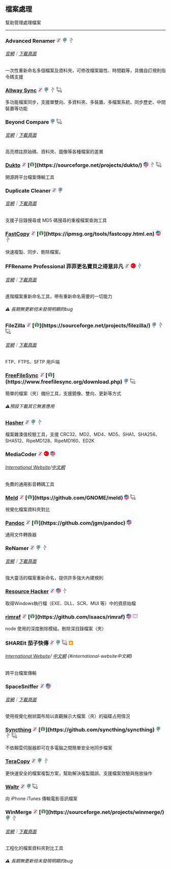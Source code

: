 ## 檔案處理

幫助管理處理檔案

---

### Advanced Renamer ![](../assets/free.png) ![](../assets/earth-globe.png) ![](../assets/usb.png)

###### [官網](https://www.advancedrenamer.com/)｜[下載頁面](https://www.advancedrenamer.com/download)

一次性重新命名多個檔案及資料夾，可修改檔案屬性、時間戳等，具備自訂規則指令碼支援

### [Allway Sync](https://allwaysync.com/)  ![](../assets/free.png) ![](../assets/earth-globe.png) ![](../assets/usb.png) ![](../assets/multi_platform.png)

多功能檔案同步，支援單雙向、多資料夾、多裝置、多檔案系統、同步歷史、中間裝置等功能

### Beyond Compare ![](../assets/earth-globe.png) ![](../assets/multi_platform.png)

###### [官網](http://www.scootersoftware.com/)｜[下載頁面](http://www.scootersoftware.com/download.php)

高亮標註原始碼、資料夾、圖像等各種檔案的差異

### [Dukto](http://www.msec.it/blog/?page_id=11) ![](../assets/free.png) [![](../assets/open-source-icon.png "GPL 2.0@SourceForge: https://sourceforge.net/projects/dukto/")](https://sourceforge.net/projects/dukto/) ![](../assets/united-states.png) ![](../assets/usb.png) ![](../assets/multi_platform.png)

開源跨平台檔案傳輸工具

### **Duplicate Cleaner** ![](../assets/free.png) ![](../assets/earth-globe.png)

###### [官網](https://www.digitalvolcano.co.uk/duplicatecleaner.html)｜[下載頁面](https://www.digitalvolcano.co.uk/dcdownloads.html)

支援子目錄搜尋或 MD5 碼搜尋的重複檔案查詢工具

### [FastCopy](https://ipmsg.org/tools/fastcopy.html.en) ![](../assets/free.png) [![](../assets/open-source-icon.png "GPL 3.0@ipmsg.org: https://ipmsg.org/tools/fastcopy.html.en")](https://ipmsg.org/tools/fastcopy.html.en) ![](../assets/united-states.png) ![](../assets/usb.png)

快速複製、同步、刪除檔案。

### FFRename Professional 菲菲更名寶貝之得意非凡 ![](../assets/free.png) ![](../assets/china.png) ![](../assets/usb.png)

###### [官網](http://www.ffhome.com/category/works/ffrenamepro)｜[下載頁面](http://www.ffhome.com/works/1406.html)

進階檔案重新命名工具，帶有重新命名需要的一切能力

###### ⚠ 長期無更新但未發現明顯的bug

### FileZilla ![](../assets/free.png) [![](../assets/open-source-icon.png "GPL 2.0@SourceForge: https://sourceforge.net/projects/filezilla/")](https://sourceforge.net/projects/filezilla/) ![](../assets/earth-globe.png) ![](../assets/usb.png) ![](../assets/multi_platform.png)

###### [官網](https://filezilla-project.org/)｜[下載頁面](https://filezilla-project.org/download.php?show_all=1)

FTP、FTPS、SFTP 用戶端

### [FreeFileSync](http://www.freefilesync.org/) ![](../assets/free.png) [![](../assets/open-source-icon.png "GPL 3.0@freefilesync.org: https://www.freefilesync.org/download.php")](https://www.freefilesync.org/download.php) ![](../assets/earth-globe.png) ![](../assets/multi_platform.png)

簡單的檔案（夾）備份工具，支援鏡像、雙向、更新等方式

###### ⚠️預設下載其它無害應用

### [Hasher](http://www.den4b.com/products/hasher) ![](../assets/free.png) ![](../assets/earth-globe.png) ![](../assets/usb.png)

檔案雜湊值校驗工具，支援 CRC32、MD2、MD4、MD5、SHA1、SHA256、SHA512、RipeMD128、RipeMD160、ED2K

### MediaCoder ![](../assets/free.png) ![](../assets/china.png) ![](../assets/united-states.png)

###### [International Website](http://mediacoderhq.com/)/[中文網](http://mediacoder.com.cn/)

免費的通用影音轉碼工具

### [Meld](http://meldmerge.org/) ![](../assets/free.png) [![](../assets/open-source-icon.png "GPL 2.0@GitHub: https://github.com/GNOME/meld")](https://github.com/GNOME/meld) ![](../assets/united-states.png) ![](../assets/multi_platform.png)

視覺化檔案資料夾對比

### [Pandoc](http://pandoc.org/) ![](../assets/free.png) [![](../assets/open-source-icon.png "GPL 2.0+@GitHub: https://github.com/jgm/pandoc")](https://github.com/jgm/pandoc) ![](../assets/united-states.png)

通用文件轉換器

### ReNamer ![](../assets/free.png) ![](../assets/earth-globe.png) ![](../assets/usb.png)

###### [官網](http://www.den4b.com/)｜[下載頁面](http://www.den4b.com/products/renamer)

強大靈活的檔案重新命名，提供許多強大內建規則

### [Resource Hacker](http://www.angusj.com/resourcehacker/) ![](../assets/free.png) ![](../assets/united-states.png) ![](../assets/usb.png)

取得Windows執行檔（EXE、DLL、SCR、MUI 等）中的資原始檔

### [rimraf](https://www.npmjs.com/package/rimraf) ![](../assets/free.png) [![](../assets/open-source-icon.png "ISC@GitHub: https://github.com/isaacs/rimraf")](https://github.com/isaacs/rimraf) ![](../assets/united-states.png) ![](../assets/command-line.png)

node 使用的深度刪除模組。刪除深目錄檔案（夾）

### SHAREit 茄子快傳 ![](../assets/free.png) ![](../assets/earth-globe.png) ![](../assets/multi_platform.png) ![](../assets/windows-store.png)

###### [International Website](http://www.ushareit.com/)/ [中文網](http://www.ushareit.com/zh/index.html) {#international-website中文網}

跨平台檔案傳輸

### SpaceSniffer ![](../assets/free.png) ![](../assets/united-states.png)

###### [官網](http://www.uderzo.it/main_products/space_sniffer/index.html)｜[下載頁面](http://www.uderzo.it/main_products/space_sniffer/download.html)

使用視覺化樹狀圖布局以直觀展示大檔案（夾）的磁碟占用情況

### [Syncthing](https://syncthing.net/) ![](../assets/free.png) [![](../assets/open-source-icon.png "MPL 2.0@GitHub: https://github.com/syncthing/syncthing")](https://github.com/syncthing/syncthing) ![](../assets/earth-globe.png) ![](../assets/usb.png) ![](../assets/multi_platform.png)

不依賴雲伺服器即可在多電腦之間簡單安全地同步檔案

### [TeraCopy](http://www.codesector.com/teracopy) ![](../assets/free.png) ![](../assets/earth-globe.png) ![](../assets/usb.png)

更快速安全的檔案複製方案，幫助解決複製錯誤、支援檔案效驗與拖放操作

### [Waltr](http://softorino.com/waltr/) ![](../assets/free.png) ![](../assets/earth-globe.png) ![](../assets/multi_platform.png)

向 iPhone iTunes 傳輸電影音訊檔案

### WinMerge ![](../assets/free.png) [![](../assets/open-source-icon.png "GPL 2.0@SourceForge: https://sourceforge.net/projects/winmerge/")](https://sourceforge.net/projects/winmerge/) ![](../assets/earth-globe.png) ![](../assets/usb.png)

###### [官網](http://winmerge.org/)｜[下載頁面](http://winmerge.org/downloads/)

工程化的檔案資料夾對比工具

###### ⚠ 長期無更新但未發現明顯的bug
